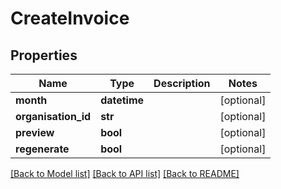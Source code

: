 # CreateInvoice

## Properties
Name | Type | Description | Notes
------------ | ------------- | ------------- | -------------
**month** | **datetime** |  | [optional] 
**organisation_id** | **str** |  | [optional] 
**preview** | **bool** |  | [optional] 
**regenerate** | **bool** |  | [optional] 

[[Back to Model list]](../README.md#documentation-for-models) [[Back to API list]](../README.md#documentation-for-api-endpoints) [[Back to README]](../README.md)


